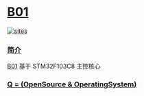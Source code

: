 # [B01](https://github.com/OS-Q/B01)

[![sites](http://182.61.61.133/link/resources/OSQ.png)](http://www.OS-Q.com)

### [简介](https://github.com/OS-Q/B01/wiki)

[B01](https://github.com/OS-Q/B01) 基于 STM32F103C8 主控核心

### [Q = (OpenSource & OperatingSystem) ](http://www.OS-Q.com)

